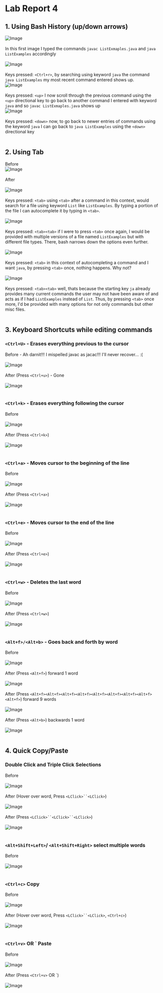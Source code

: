 # Lab Report 4
## 1. Using Bash History (up/down arrows) <br />
![Image](https://bryab-edu.github.io/cse15l-lab-reports/report4files/bashscreenshot1.PNG) <br /><br />
In this first image I typed the commands `javac ListExmaples.java` and `java ListExamples` accordingly <br /><br />
![Image](https://bryab-edu.github.io/cse15l-lab-reports/report4files/bashscreenshot2.PNG) <br /> <br /> 
Keys pressed: `<Ctrl+r>`, by searching using keyword `java` the command `java ListExamples` my most recent command entered shows up. <br />
![Image](https://bryab-edu.github.io/cse15l-lab-reports/report4files/bashscreenshot3.PNG) <br />  <br />
Keys pressed: `<up>` I now scroll through the previous command using the `<up>` directional key to go back to another command I entered with keyword `java` and so `javac ListExmaples.java` shows up <br />
![Image](https://bryab-edu.github.io/cse15l-lab-reports/report4files/bashscreenshot4.PNG) <br />  <br /> 
Keys pressed: `<down>` now, to go back to newer entries of commands using the keyword `java` I can go back to `java ListExamples` using the `<down>` directional key <br />  <br />
## 2. Using Tab
Before <br />
![Image](https://bryab-edu.github.io/cse15l-lab-reports/report4files/bashscreenshot5.PNG) <br /><br />
After <br /><br />
![Image](https://bryab-edu.github.io/cse15l-lab-reports/report4files/bashscreenshot6.PNG) <br /><br />
Keys pressed: `<tab>` using `<tab>` after a command in this context, would search for a file using keyword `List` like `ListExamples`. By typing a portion of the file I can autocomplete it by typing in `<tab>`. <br /><br /> 
![Image](https://bryab-edu.github.io/cse15l-lab-reports/report4files/bashscreenshot5.5.PNG) <br /><br />
Keys pressed: `<tab><tab>` if I were to press `<tab>` once again, I would be provided with multiple versions of a file named `ListExamples` but with different file types. There, bash narrows down the options even further. <br /><br />
![Image](https://bryab-edu.github.io/cse15l-lab-reports/report4files/bashscreenshot7.01.PNG)<br /><br />
Keys pressed: `<tab>` in this context of autocompleting a command and I want `java`, by pressing `<tab>` once, nothing happens. Why not?<br /><br />
![Image](https://bryab-edu.github.io/cse15l-lab-reports/report4files/bashscreenshot7.02.PNG)<br /><br />
Keys pressed: `<tab><tab>` well, thats because the starting key `ja` already provides many current commands the user may not have been aware of and acts as if I had `ListExamples` instead of `List`. Thus, by pressing `<tab>` once more, I'd be provided with many options for not only commands but other misc files.<br /><br />

## 3. Keyboard Shortcuts while editing commands
### `<Ctrl+U>` - Erases everything previous to the cursor
Before - Ah darnit!!! I mispelled javac as jacac!!! I'll never recover... :(<br /><br />
![Image](https://bryab-edu.github.io/cse15l-lab-reports/report4files/bashscreenshot8.PNG)<br /><br />
After (Press `<Ctrl+u>`) - Gone<br /><br />
![Image](https://bryab-edu.github.io/cse15l-lab-reports/report4files/bashscreenshot9.PNG)<br /><br />
### `<Ctrl+k>` - Erases everything following the cursor
Before<br /><br />
![Image](https://bryab-edu.github.io/cse15l-lab-reports/report4files/bashscreenshot10.PNG)<br /><br />
After (Press `<Ctrl+k>`)<br /><br />
![Image](https://bryab-edu.github.io/cse15l-lab-reports/report4files/bashscreenshot11.PNG)<br /><br />
### `<Ctrl+a>` - Moves cursor to the beginning of the line
Before<br /><br />
![Image](https://bryab-edu.github.io/cse15l-lab-reports/report4files/bashscreenshot12.PNG)<br /><br />
After (Press `<Ctrl+a>`)<br /><br />
![Image](https://bryab-edu.github.io/cse15l-lab-reports/report4files/bashscreenshot13.PNG)<br /><br />
### `<Ctrl+e>` - Moves cursor to the end of the line
Before<br /><br />
![Image](https://bryab-edu.github.io/cse15l-lab-reports/report4files/bashscreenshot14.PNG)<br /><br />
After (Press `<Ctrl+e>`)<br /><br />
![Image](https://bryab-edu.github.io/cse15l-lab-reports/report4files/bashscreenshot15.PNG)<br /><br />
### `<Ctrl+w>` - Deletes the last word
Before<br /><br />
![Image](https://bryab-edu.github.io/cse15l-lab-reports/report4files/bashscreenshot15.PNG)<br /><br />
After (Press `<Ctrl+w>`)<br /><br />
![Image](https://bryab-edu.github.io/cse15l-lab-reports/report4files/bashscreenshot16.PNG)<br /><br />
### `<Alt+f>/<Alt+b>` - Goes back and forth by word
Before<br /><br />
![Image](https://bryab-edu.github.io/cse15l-lab-reports/report4files/bashscreenshot17.PNG)<br /><br />
After (Press `<Alt+f>`) forward 1 word<br /><br />
![Image](https://bryab-edu.github.io/cse15l-lab-reports/report4files/bashscreenshot18.PNG)<br /><br />
After (Press `<Alt+f><Alt+f><Alt+f><Alt+f><Alt+f><Alt+f><Alt+f><Alt+f><Alt+f>`) forward 9 words<br /><br />
![Image](https://bryab-edu.github.io/cse15l-lab-reports/report4files/bashscreenshot19.PNG)<br /><br />
After (Press `<Alt+b>`) backwards 1 word<br /><br />
![Image](https://bryab-edu.github.io/cse15l-lab-reports/report4files/bashscreenshot20.PNG)<br /><br />

## 4. Quick Copy/Paste
### Double Click and Triple Click Selections
Before<br /><br />
![Image](https://bryab-edu.github.io/cse15l-lab-reports/report4files/bashscreenshot17.PNG)<br /><br />
After (Hover over word, Press `<LClick>``<LClick>`)<br /><br />
![Image](https://bryab-edu.github.io/cse15l-lab-reports/report4files/bashscreenshot21.PNG)<br /><br />
After (Press `<LClick>``<LClick>``<LClick>`)<br /><br />
![Image](https://bryab-edu.github.io/cse15l-lab-reports/report4files/bashscreenshot22.PNG)<br /><br />
### `<Alt+Shift+Left>`/ `<Alt+Shift+Right>` select multiple words
Before<br /><br />
![Image](https://bryab-edu.github.io/cse15l-lab-reports/report4files/bashscreenshot17.PNG)<br /><br />
### `<Ctrl+c>` Copy
Before <br /><br />
![Image](https://bryab-edu.github.io/cse15l-lab-reports/report4files/bashscreenshot17.PNG)<br /><br />
After (Hover over word, Press `<LClick>``<LClick>`, `<Ctrl+c>`)<br /><br />
![Image](https://bryab-edu.github.io/cse15l-lab-reports/report4files/bashscreenshot23.PNG)<br /><br />
### `<Ctrl+v>` OR `<RClick> Paste
Before<br /><br />
![Image](https://bryab-edu.github.io/cse15l-lab-reports/report4files/bashscreenshot24.PNG)<br /><br />
After (Press `<Ctrl+v>` OR `<RClick>)<br /><br />
![Image](https://bryab-edu.github.io/cse15l-lab-reports/report4files/bashscreenshot25.PNG)<br /><br />





